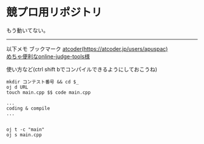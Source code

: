 # 競プロ用リポジトリ
もう動いてない。

---

以下メモ
ブックマーク
[atcoder(https://atcoder.jp/users/apuspac)](https://atcoder.jp/users/apuspac)  
[めちゃ便利なonline-judge-tools様](https://github.com/online-judge-tools/oj/blob/master/README.ja.md)

使い方など(ctrl shift bでコンパイルできるようにしておこうね)
```
mkdir コンテスト番号 && cd $_
oj d URL
touch main.cpp $$ code main.cpp

...
coding & compile
...


oj t -c "main"
oj s main.cpp
```

